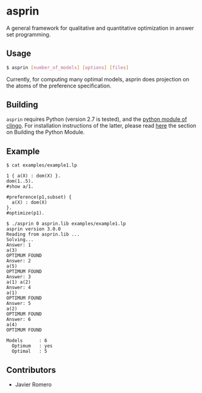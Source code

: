 # asprin
A general framework for qualitative and quantitative optimization in answer set programming.

## Usage
```bash
$ asprin [number_of_models] [options] [files]
```
Currently, for computing many optimal models, asprin does projection on the atoms of the preference specification. 


## Building
`asprin` requires Python (version 2.7 is tested), and the [python module of clingo](https://github.com/potassco/clingo). For installation instructions of the latter, please read [here](https://github.com/potassco/clingo/blob/master/INSTALL) the section on Building the Python Module.


## Example
```
$ cat examples/example1.lp 

1 { a(X) : dom(X) }.
dom(1..5).
#show a/1.

#preference(p1,subset) { 
  a(X) : dom(X)
}.
#optimize(p1).

$ ./asprin 0 asprin.lib examples/example1.lp
asprin version 3.0.0
Reading from asprin.lib ...
Solving...
Answer: 1
a(3)
OPTIMUM FOUND
Answer: 2
a(5)
OPTIMUM FOUND
Answer: 3
a(1) a(2)
Answer: 4
a(1)
OPTIMUM FOUND
Answer: 5
a(2)
OPTIMUM FOUND
Answer: 6
a(4)
OPTIMUM FOUND

Models		: 6
  Optimum	: yes
  Optimal	: 5

```

## Contributors

* Javier Romero
